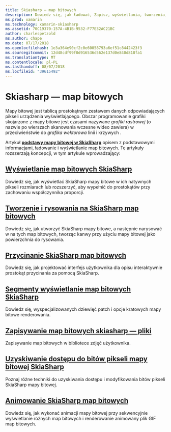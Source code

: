 ```yaml
---
title: Skiasharp — map bitowych
description: Dowiedz się, jak ładować, Zapisz, wyświetlania, tworzenia, rysować na, animować i dostęp bity mapy bitowe SkiaSharp.
ms.prod: xamarin
ms.technology: xamarin-skiasharp
ms.assetid: 70C19370-157A-4B1B-9532-F77E32AC21BC
author: charlespetzold
ms.author: chape
ms.date: 07/17/2018
ms.openlocfilehash: 1e3a364e90cf2c0e60058793a6ef51c8442423f3
ms.sourcegitcommit: 12d48cdf99f0d916536d562e137d0e840d818fa1
ms.translationtype: MT
ms.contentlocale: pl-PL
ms.lasthandoff: 08/07/2018
ms.locfileid: "39615492"
---
```

# <a name="skiasharp-bitmaps"></a>Skiasharp — map bitowych

Mapy bitowej jest tablicą prostokątnym zestawem danych odpowiadających pikseli urządzenia wyświetlającego. Obszar programowanie grafiki skojarzone z mapy bitowe jest czasami nazywane _grafiki rastrowej_ (o nazwie po wierszach skanowania wczesne wideo zawiera) w przeciwieństwie do _grafika wektorowa_ linii i krzywych . 

Artykuł **[podstawy mapy bitowej w SkiaSharp](../basics/bitmaps.md)** opisem z podstawowymi informacjami, ładowanie i wyświetlanie map bitowych. Te artykuły rozszerzają koncepcji, w tym artykule wprowadzający:

## <a name="displaying-skiasharp-bitmapsdisplayingmd"></a>[Wyświetlanie map bitowych SkiaSharp](displaying.md)

Dowiedz się, jak wyświetlać SkiaSharp mapy bitowe w ich natywnych pikseli rozmiarach lub rozszerzyć, aby wypełnić do prostokątów przy zachowaniu współczynnika proporcji.

## <a name="creating-and-drawing-on-skiasharp-bitmapsdrawingmd"></a>[Tworzenie i rysowania na SkiaSharp map bitowych](drawing.md)

Dowiedz się, jak utworzyć SkiaSharp mapy bitowe, a następnie narysować w na tych map bitowych, tworząc kanwy przy użyciu mapy bitowej jako powierzchnia do rysowania.

## <a name="cropping-skiasharp-bitmapscroppingmd"></a>[Przycinanie SkiaSharp map bitowych](cropping.md)

Dowiedz się, jak projektować interfejs użytkownika dla opisu interaktywnie prostokąt przycinania za pomocą SkiaSharp.

## <a name="segmented-display-of-skiasharp-bitmapssegmentedmd"></a>[Segmenty wyświetlanie map bitowych SkiaSharp](segmented.md)

Dowiedz się, wyspecjalizowanych dziewięć patch i opcje kratowych mapy bitowe renderowania.

## <a name="saving-skiasharp-bitmaps-to-filessavingmd"></a>[Zapisywanie map bitowych skiasharp — pliki](saving.md)

Zapisywanie map bitowych w bibliotece zdjęć użytkownika.

## <a name="accessing-skiasharp-bitmap-pixel-bitspixel-bitsmd"></a>[Uzyskiwanie dostępu do bitów pikseli mapy bitowej SkiaSharp](pixel-bits.md)

Poznaj różne techniki do uzyskiwania dostępu i modyfikowania bitów pikseli SkiaSharp mapy bitowej.

## <a name="animating-skiasharp-bitmapsanimatingmd"></a>[Animowanie SkiaSharp map bitowych](animating.md)

Dowiedz się, jak wykonać animacji mapy bitowej przy sekwencyjnie wyświetlanie różnych map bitowych i renderowanie animowany plik GIF map bitowych.
